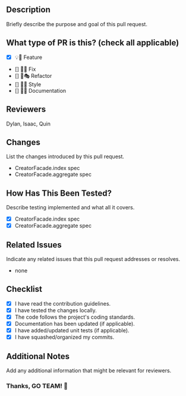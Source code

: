 ## Description
Briefly describe the purpose and goal of this pull request.

## What type of PR is this? (check all applicable)
- [x] 💡💫 Feature
- [] 🐞🐛 Fix
- [] 🪸🎭 Refactor
- [] 💅🎨 Style
- [] 📄💾 Documentation

## Reviewers
Dylan, Isaac, Quin

## Changes
List the changes introduced by this pull request.
- CreatorFacade.index spec
- CreatorFacade.aggregate spec

## How Has This Been Tested?
Describe testing implemented and what all it covers.
- [x] CreatorFacade.index spec
- [x] CreatorFacade.aggregate spec

## Related Issues
Indicate any related issues that this pull request addresses or resolves.
- none

## Checklist
- [x] I have read the contribution guidelines.
- [x] I have tested the changes locally.
- [x] The code follows the project's coding standards.
- [x] Documentation has been updated (if applicable).
- [x] I have added/updated unit tests (if applicable).
- [x] I have squashed/organized my commits.

## Additional Notes
Add any additional information that might be relevant for reviewers.


### Thanks, GO TEAM! 👏